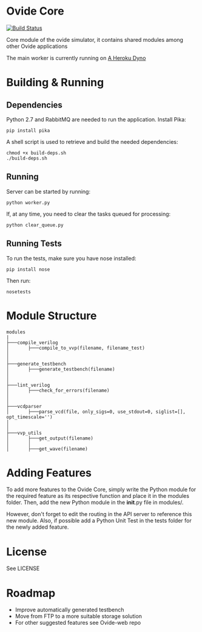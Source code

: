 # Ovide Core

[![Build Status](https://magnum.travis-ci.com/omarayad1/ovide-core.svg?token=8Fpim8KSTcqEV6F4gkPX)](https://magnum.travis-ci.com/omarayad1/ovide-core)

Core module of the ovide simulator, it contains shared modules among other Ovide applications

The main worker is currently running on [A Heroku Dyno](http://ovide-core.herokuapp.com)

# Building & Running

## Dependencies
Python 2.7 and RabbitMQ are needed to run the application.
Install Pika:
```
pip install pika
```

A shell script is used to retrieve and build the needed dependencies:
```
chmod +x build-deps.sh
./build-deps.sh
```

## Running
Server can be started by running:
```
python worker.py
```

If, at any time, you need to clear the tasks queued for processing:
``` 
python clear_queue.py
```


## Running Tests
To run the tests, make sure you have nose installed:
```
pip install nose
```
Then run:
```
nosetests
```

# Module Structure

```
modules
|
├───compile_verilog 
│		├───compile_to_vvp(filename, filename_test)
│	 
│
├───generate_testbench
│		├───generate_testbench(filename)
│
│
├───lint_verilog
│		├───check_for_errors(filename)
│
│
├───vcdparser
│		├───parse_vcd(file, only_sigs=0, use_stdout=0, siglist=[], opt_timescale='')
│
│
├───vvp_utils
│		├───get_output(filename)
│		│
│		├───get_wave(filename)

```


# Adding Features
To add more features to the Ovide Core, simply write the Python module for the required feature as its respective function and place it in the modules folder. Then, add the new Python module in the __init__.py file in modules/.

However, don't forget to edit the routing in the API server to reference this new module.
Also, if possible add a Python Unit Test in the tests folder for the newly added feature.

# License
See LICENSE

# Roadmap
- Improve automatically generated testbench
- Move from FTP to a more suitable storage solution
- For other suggested features see Ovide-web repo
